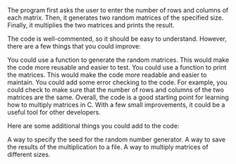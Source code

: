 
The program first asks the user to enter the number of rows and columns of each matrix. Then, it generates two random matrices of the specified size. Finally, it multiplies the two matrices and prints the result.

The code is well-commented, so it should be easy to understand. However, there are a few things that you could improve:

You could use a function to generate the random matrices. This would make the code more reusable and easier to test.
You could use a function to print the matrices. This would make the code more readable and easier to maintain.
You could add some error checking to the code. For example, you could check to make sure that the number of rows and columns of the two matrices are the same.
Overall, the code is a good starting point for learning how to multiply matrices in C. With a few small improvements, it could be a useful tool for other developers.

Here are some additional things you could add to the code:

A way to specify the seed for the random number generator.
A way to save the results of the multiplication to a file.
A way to multiply matrices of different sizes.


